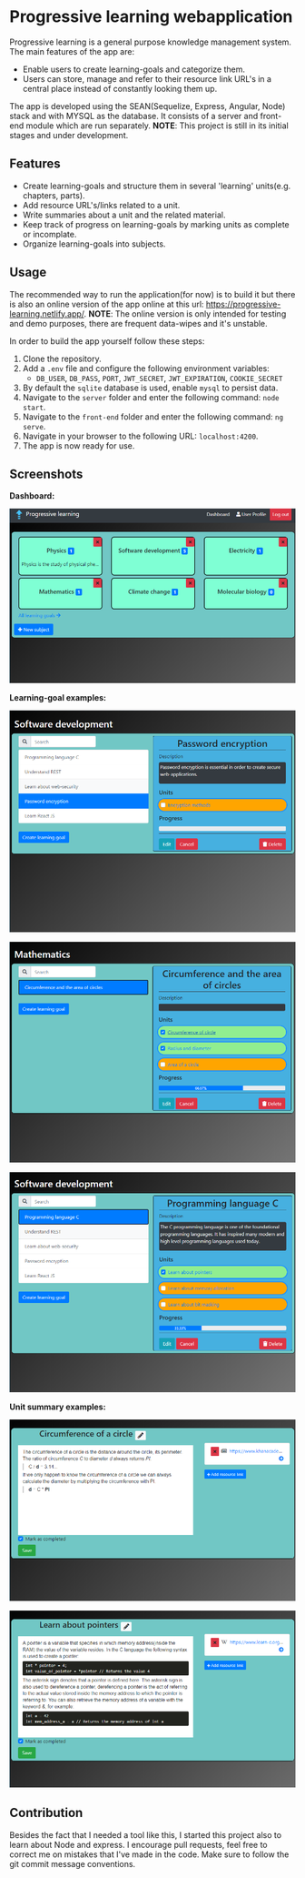 # Progressive learning webapplication

Progressive learning is a general purpose knowledge management system.
The main features of the app are: 
* Enable users to create learning-goals and categorize them.
* Users can store, manage and refer to their resource link URL's in a central place instead of constantly looking them up.

The app is developed using the SEAN(Sequelize, Express, Angular, Node) stack
and with MYSQL as the database. It consists of a server and front-end module
which are run separately. **NOTE**: This project is still in its initial stages and under development.

## Features

* Create learning-goals and structure them in several 'learning' units(e.g. chapters, parts).
* Add resource URL's/links related to a unit.
* Write summaries about a unit and the related material.
* Keep track of progress on learning-goals by marking units as complete or incomplate.
* Organize learning-goals into subjects.

## Usage

The recommended way to run the application(for now) is to build it but there is also
an online version of the app online at this url: https://progressive-learning.netlify.app/.
**NOTE**: The online version is only intended for testing and demo purposes, there are 
frequent data-wipes and it's unstable.

In order to build the app yourself follow these steps: 

1. Clone the repository. 
2. Add a `.env` file and configure the following environment variables: 
    * `DB_USER`, `DB_PASS`, `PORT`, `JWT_SECRET`, `JWT_EXPIRATION`, `COOKIE_SECRET`
3. By default the `sqlite` database is used, enable `mysql` to persist data.        
4. Navigate to the `server` folder and enter the following command: `node start`.
5. Navigate to the `front-end` folder and enter the following command: 
``ng serve``.
6. Navigate in your browser to the following URL: `localhost:4200`.
7. The app is now ready for use.

## Screenshots

**Dashboard:**

![Dashboard](screenshots/dashboard-pl.png "Dashboard")

**Learning-goal examples:**

![LearningGoal](screenshots/lg-view-1.png "Learning-goal 1")  

![LearningGoal](screenshots/lg-view-2.png "Learning-goal 2")  

![LearningGoal](screenshots/lg-view-3.png "Learning-goal 3")

**Unit summary examples:**

![Unit](screenshots/task-view-1.png "Unit 1")

![Unit](screenshots/task-view-2.png "Unit 2")
    
## Contribution

Besides the fact that I needed a tool like this, I started this project also to learn about Node and express.
I encourage pull requests, feel free to correct me on mistakes that I've made in the code. 
Make sure to follow the git commit message conventions.





